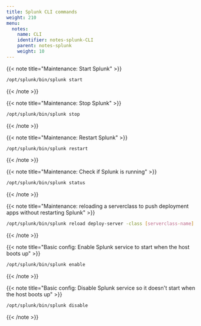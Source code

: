 ```yaml
---
title: Splunk CLI commands
weight: 210
menu:
  notes:
    name: CLI
    identifier: notes-splunk-CLI
    parent: notes-splunk
    weight: 10
---
```


<!-- Maintenance: Start Splunk -->
{{< note title="Maintenance: Start Splunk" >}}

```bash
/opt/splunk/bin/splunk start
```
{{< /note >}}

<!-- Maintenance: Stop Splunk -->
{{< note title="Maintenance: Stop Splunk" >}}

```bash
/opt/splunk/bin/splunk stop
```
{{< /note >}}

<!-- Maintenance: restart Splunk -->
{{< note title="Maintenance: Restart Splunk" >}}

```bash
/opt/splunk/bin/splunk restart
```
{{< /note >}}

<!-- Maintenance: check Splunk status -->
{{< note title="Maintenance: Check if Splunk is running" >}}

```bash
/opt/splunk/bin/splunk status
```
{{< /note >}}

<!-- Maintenance: Reload serverclass -->
{{< note title="Maintenance: reloading a serverclass to push deployment apps without restarting Splunk" >}}

```bash
/opt/splunk/bin/splunk reload deploy-server -class [serverclass-name]
```
{{< /note >}}

<!-- Basic config: Enable Splunk service -->
{{< note title="Basic config: Enable Splunk service to start when the host boots up" >}}

```bash
/opt/splunk/bin/splunk enable
```
{{< /note >}}

<!-- Basic config: Disable Splunk service -->
{{< note title="Basic config: Disable Splunk service so it doesn't start when the host boots up" >}}

```bash
/opt/splunk/bin/splunk disable
```
{{< /note >}}